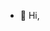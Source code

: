 - 👋 Hi,

<!---
jonogg/jonogg is a ✨ special ✨ repository because its `README.md` (this file) appears on your GitHub profile.
You can click the Preview link to take a look at your changes.
--->
